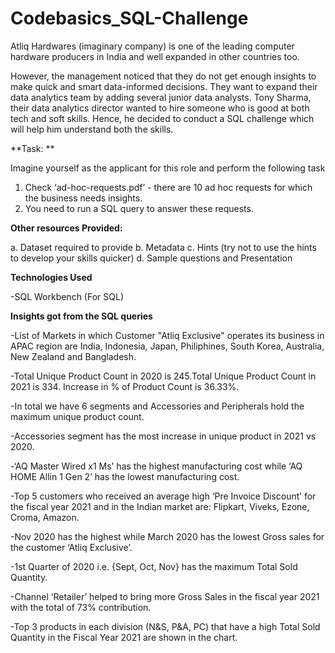# Codebasics_SQL-Challenge

Atliq Hardwares (imaginary company) is one of the leading computer hardware producers in India and well expanded in other countries too.

However, the management noticed that they do not get enough insights to make quick and smart data-informed decisions. They want to expand their data analytics team by adding several junior data analysts. Tony Sharma, their data analytics director wanted to hire someone who is good at both tech and soft skills. Hence, he decided to conduct a SQL challenge which will help him understand both the skills.


**Task: ** 

Imagine yourself as the applicant for this role and perform the following task

1.    Check ‘ad-hoc-requests.pdf’ - there are 10 ad hoc requests for which the business needs insights.
2.    You need to run a SQL query to answer these requests. 

**Other resources Provided:**

a.    Dataset required to provide 
b.    Metadata
c.    Hints (try not to use the hints to develop your skills quicker)
d.    Sample questions and Presentation

**Technologies Used**

-SQL Workbench (For SQL)

**Insights got from the SQL queries**

-List of Markets in which Customer "Atliq Exclusive" operates its business in APAC region are India, Indonesia, Japan, Philiphines, South Korea, Australia, New Zealand and Bangladesh.

-Total Unique Product Count in 2020 is 245.Total Unique Product Count in 2021 is 334. Increase in % of Product Count is 36.33%.

-In total we have 6 segments and Accessories and Peripherals hold the maximum unique product count.

-Accessories segment has the most increase in unique product in 2021 vs 2020.

-‘AQ Master Wired x1 Ms’ has the highest manufacturing cost while ‘AQ HOME Allin 1 Gen 2’ has the lowest manufacturing cost.

-Top 5 customers who received an average high ‘Pre Invoice Discount’ for the fiscal year 2021 and in the Indian market are: Flipkart, Viveks, Ezone, Croma, Amazon.

-Nov 2020 has the highest while March 2020 has the lowest Gross sales for the customer ‘Atliq Exclusive’.

-1st Quarter of 2020 i.e. {Sept, Oct, Nov} has the maximum Total Sold Quantity.

-Channel ‘Retailer’ helped to bring more Gross Sales in the fiscal year 2021 with the total of 73% contribution.

-Top 3 products in each division (N&S, P&A, PC) that have a high Total Sold Quantity in the Fiscal Year 2021 are shown in the chart.
